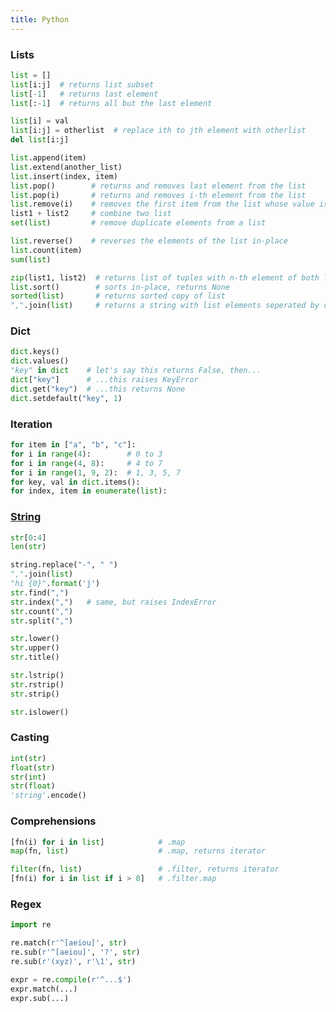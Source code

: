 ```yaml
---
title: Python
---
```


### Lists

```python
list = []
list[i:j]  # returns list subset
list[-1]   # returns last element
list[:-1]  # returns all but the last element
```

```python
list[i] = val
list[i:j] = otherlist  # replace ith to jth element with otherlist
del list[i:j]
```

```python
list.append(item)
list.extend(another_list)
list.insert(index, item)
list.pop()        # returns and removes last element from the list
list.pop(i)       # returns and removes i-th element from the list
list.remove(i)    # removes the first item from the list whose value is i
list1 + list2     # combine two list
set(list)         # remove duplicate elements from a list
```

```python
list.reverse()    # reverses the elements of the list in-place
list.count(item)
sum(list)
```

```python
zip(list1, list2)  # returns list of tuples with n-th element of both list1 and list2
list.sort()        # sorts in-place, returns None
sorted(list)       # returns sorted copy of list
",".join(list)     # returns a string with list elements seperated by comma
```

### Dict

```python
dict.keys()
dict.values()
"key" in dict    # let's say this returns False, then...
dict["key"]      # ...this raises KeyError
dict.get("key")  # ...this returns None
dict.setdefault("key", 1)
```

### Iteration

```python
for item in ["a", "b", "c"]:
for i in range(4):        # 0 to 3
for i in range(4, 8):     # 4 to 7
for i in range(1, 9, 2):  # 1, 3, 5, 7
for key, val in dict.items():
for index, item in enumerate(list):
```

### [String](https://docs.python.org/2/library/stdtypes.html#string-methods)

```python
str[0:4]
len(str)
```

```python
string.replace("-", " ")
",".join(list)
"hi {0}".format('j')
str.find(",")
str.index(",")   # same, but raises IndexError
str.count(",")
str.split(",")
```

```python
str.lower()
str.upper()
str.title()
```

```python
str.lstrip()
str.rstrip()
str.strip()
```

```python
str.islower()
```

### Casting

```python
int(str)
float(str)
str(int)
str(float)
'string'.encode()
```

### Comprehensions

```python
[fn(i) for i in list]            # .map
map(fn, list)                    # .map, returns iterator
```

```python
filter(fn, list)                 # .filter, returns iterator
[fn(i) for i in list if i > 0]   # .filter.map
```

### Regex

```python
import re
```

```python
re.match(r'^[aeiou]', str)
re.sub(r'^[aeiou]', '?', str)
re.sub(r'(xyz)', r'\1', str)
```

```python
expr = re.compile(r'^...$')
expr.match(...)
expr.sub(...)
```
